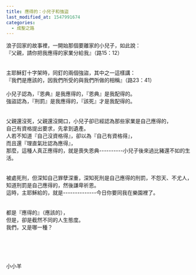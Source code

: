 ```yaml
---
title: 應得的：小兒子和強盜
last_modified_at: 1547991674
categories:
  - 成聖之路
---
```


浪子回家的故事裡，一開始那個要離家的小兒子，如此說：<br>『父親，請你把我應得的家業分給我』（路15：12）<br><br><br>主耶穌釘十字架時，同釘的兩個強盜，其中之一這樣講：<br>『我們是應該的，因我們所受的與我們所做的相稱』（路23：41）<br><br><!--more-->小兒子認為，『恩典』是我應得的，『恩典』是我配得的。<br>強盜認為，『刑罰』是我應得的，『該死』才是我配得的。<br><br><br>父親還沒死，父親還沒開口，小兒子卻已經認為那些家業是自己應得的，<br>自己有資格提出要求，先拿到遺產。<br>人若不知道『自己沒資格得』，卻以為『自己有資格得』，<br>而且還『理直氣壯認為應得』，<br>那麼，這種人真正應得的，就是喪失恩典----------小兒子後來過比豬還不如的生活。<br><br><br>被處死刑，但深知自己罪孽深重，深知死刑是自己應得的刑罰，不怨天、不尤人，<br>知道刑罰是自己應得的，然後謙卑祈恩。<br>這時，主耶穌給的，就是--------------今日你要同我在樂園裡了。<br><br><br>都是『應得的』（應該的），<br>但是，卻是截然不同的人生態度。<br>我們，又是哪一種？<br><br><br><br><br><br>小小羊<br><br><br><br><br>

